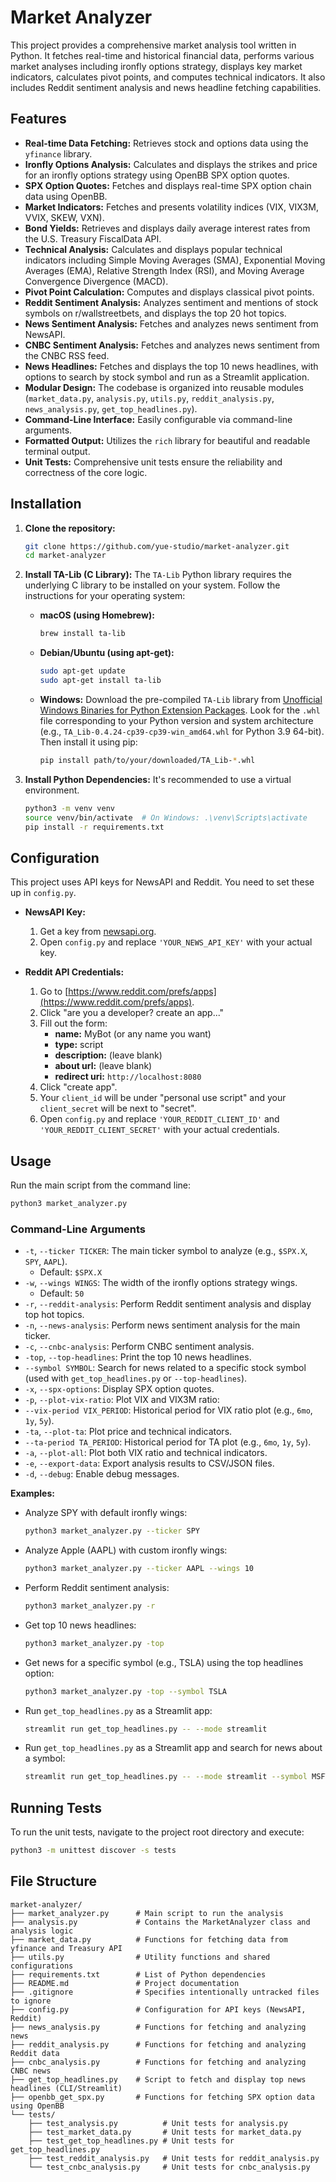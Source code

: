 # Market Analyzer

This project provides a comprehensive market analysis tool written in Python. It fetches real-time and historical financial data, performs various market analyses including ironfly options strategy, displays key market indicators, calculates pivot points, and computes technical indicators. It also includes Reddit sentiment analysis and news headline fetching capabilities.

## Features

- **Real-time Data Fetching:** Retrieves stock and options data using the `yfinance` library.
- **Ironfly Options Analysis:** Calculates and displays the strikes and price for an ironfly options strategy using OpenBB SPX option quotes.
- **SPX Option Quotes:** Fetches and displays real-time SPX option chain data using OpenBB.
- **Market Indicators:** Fetches and presents volatility indices (VIX, VIX3M, VVIX, SKEW, VXN).
- **Bond Yields:** Retrieves and displays daily average interest rates from the U.S. Treasury FiscalData API.
- **Technical Analysis:** Calculates and displays popular technical indicators including Simple Moving Averages (SMA), Exponential Moving Averages (EMA), Relative Strength Index (RSI), and Moving Average Convergence Divergence (MACD).
- **Pivot Point Calculation:** Computes and displays classical pivot points.
- **Reddit Sentiment Analysis:** Analyzes sentiment and mentions of stock symbols on r/wallstreetbets, and displays the top 20 hot topics.
- **News Sentiment Analysis:** Fetches and analyzes news sentiment from NewsAPI.
- **CNBC Sentiment Analysis:** Fetches and analyzes news sentiment from the CNBC RSS feed.
- **News Headlines:** Fetches and displays the top 10 news headlines, with options to search by stock symbol and run as a Streamlit application.
- **Modular Design:** The codebase is organized into reusable modules (`market_data.py`, `analysis.py`, `utils.py`, `reddit_analysis.py`, `news_analysis.py`, `get_top_headlines.py`).
- **Command-Line Interface:** Easily configurable via command-line arguments.
- **Formatted Output:** Utilizes the `rich` library for beautiful and readable terminal output.
- **Unit Tests:** Comprehensive unit tests ensure the reliability and correctness of the core logic.

## Installation

1.  **Clone the repository:**
    ```bash
    git clone https://github.com/yue-studio/market-analyzer.git
    cd market-analyzer
    ```

2.  **Install TA-Lib (C Library):**
    The `TA-Lib` Python library requires the underlying C library to be installed on your system. Follow the instructions for your operating system:

    -   **macOS (using Homebrew):**
        ```bash
        brew install ta-lib
        ```

    -   **Debian/Ubuntu (using apt-get):**
        ```bash
        sudo apt-get update
        sudo apt-get install ta-lib
        ```

    -   **Windows:**
        Download the pre-compiled `TA-Lib` library from [Unofficial Windows Binaries for Python Extension Packages](https://www.lfd.uci.edu/~gohlke/pythonlibs/#ta-lib). Look for the `.whl` file corresponding to your Python version and system architecture (e.g., `TA_Lib‑0.4.24‑cp39‑cp39‑win_amd64.whl` for Python 3.9 64-bit). Then install it using pip:
        ```bash
        pip install path/to/your/downloaded/TA_Lib‑*.whl
        ```

3.  **Install Python Dependencies:**
    It's recommended to use a virtual environment.
    ```bash
    python3 -m venv venv
    source venv/bin/activate  # On Windows: .\venv\Scripts\activate
    pip install -r requirements.txt
    ```

## Configuration

This project uses API keys for NewsAPI and Reddit. You need to set these up in `config.py`.

-   **NewsAPI Key:**
    1.  Get a key from [newsapi.org](https://newsapi.org/).
    2.  Open `config.py` and replace `'YOUR_NEWS_API_KEY'` with your actual key.

-   **Reddit API Credentials:**
    1.  Go to [https://www.reddit.com/prefs/apps](https://www.reddit.com/prefs/apps).
    2.  Click "are you a developer? create an app..."
    3.  Fill out the form:
        *   **name:** MyBot (or any name you want)
        *   **type:** script
        *   **description:** (leave blank)
        *   **about url:** (leave blank)
        *   **redirect uri:** `http://localhost:8080`
    4.  Click "create app".
    5.  Your `client_id` will be under "personal use script" and your `client_secret` will be next to "secret".
    6.  Open `config.py` and replace `'YOUR_REDDIT_CLIENT_ID'` and `'YOUR_REDDIT_CLIENT_SECRET'` with your actual credentials.

## Usage

Run the main script from the command line:

```bash
python3 market_analyzer.py
```

### Command-Line Arguments

-   `-t`, `--ticker TICKER`: The main ticker symbol to analyze (e.g., `$SPX.X`, `SPY`, `AAPL`).
    -   Default: `$SPX.X`
-   `-w`, `--wings WINGS`: The width of the ironfly options strategy wings.
    -   Default: `50`
-   `-r`, `--reddit-analysis`: Perform Reddit sentiment analysis and display top hot topics.
-   `-n`, `--news-analysis`: Perform news sentiment analysis for the main ticker.
-   `-c`, `--cnbc-analysis`: Perform CNBC sentiment analysis.
-   `-top`, `--top-headlines`: Print the top 10 news headlines.
-   `--symbol SYMBOL`: Search for news related to a specific stock symbol (used with `get_top_headlines.py` or `--top-headlines`).
-   `-x`, `--spx-options`: Display SPX option quotes.
-   `-p`, `--plot-vix-ratio`: Plot VIX and VIX3M ratio:
-   `--vix-period VIX_PERIOD`: Historical period for VIX ratio plot (e.g., `6mo`, `1y`, `5y`).
-   `-ta`, `--plot-ta`: Plot price and technical indicators.
-   `--ta-period TA_PERIOD`: Historical period for TA plot (e.g., `6mo`, `1y`, `5y`).
-   `-a`, `--plot-all`: Plot both VIX ratio and technical indicators.
-   `-e`, `--export-data`: Export analysis results to CSV/JSON files.
-   `-d`, `--debug`: Enable debug messages.

**Examples:**

-   Analyze SPY with default ironfly wings:
    ```bash
    python3 market_analyzer.py --ticker SPY
    ```

-   Analyze Apple (AAPL) with custom ironfly wings:
    ```bash
    python3 market_analyzer.py --ticker AAPL --wings 10
    ```

-   Perform Reddit sentiment analysis:
    ```bash
    python3 market_analyzer.py -r
    ```

-   Get top 10 news headlines:
    ```bash
    python3 market_analyzer.py -top
    ```

-   Get news for a specific symbol (e.g., TSLA) using the top headlines option:
    ```bash
    python3 market_analyzer.py -top --symbol TSLA
    ```

-   Run `get_top_headlines.py` as a Streamlit app:
    ```bash
    streamlit run get_top_headlines.py -- --mode streamlit
    ```

-   Run `get_top_headlines.py` as a Streamlit app and search for news about a symbol:
    ```bash
    streamlit run get_top_headlines.py -- --mode streamlit --symbol MSFT
    ```

## Running Tests

To run the unit tests, navigate to the project root directory and execute:

```bash
python3 -m unittest discover -s tests
```

## File Structure

```
market-analyzer/
├── market_analyzer.py      # Main script to run the analysis
├── analysis.py             # Contains the MarketAnalyzer class and analysis logic
├── market_data.py          # Functions for fetching data from yfinance and Treasury API
├── utils.py                # Utility functions and shared configurations
├── requirements.txt        # List of Python dependencies
├── README.md               # Project documentation
├── .gitignore              # Specifies intentionally untracked files to ignore
├── config.py               # Configuration for API keys (NewsAPI, Reddit)
├── news_analysis.py        # Functions for fetching and analyzing news
├── reddit_analysis.py      # Functions for fetching and analyzing Reddit data
├── cnbc_analysis.py        # Functions for fetching and analyzing CNBC news
├── get_top_headlines.py    # Script to fetch and display top news headlines (CLI/Streamlit)
├── openbb_get_spx.py       # Functions for fetching SPX option data using OpenBB
└── tests/
    ├── test_analysis.py          # Unit tests for analysis.py
    ├── test_market_data.py       # Unit tests for market_data.py
    ├── test_get_top_headlines.py # Unit tests for get_top_headlines.py
    ├── test_reddit_analysis.py   # Unit tests for reddit_analysis.py
    └── test_cnbc_analysis.py     # Unit tests for cnbc_analysis.py
```
